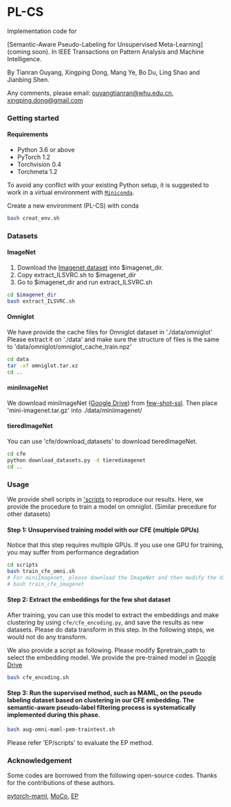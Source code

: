 # PL-CS
Implementation code for

[Semantic-Aware Pseudo-Labeling for Unsupervised Meta-Learning](coming soon).
In IEEE Transactions on Pattern Analysis and Machine Intelligence.

By Tianran Ouyang, Xingping Dong, Mang Ye, Bo Du, Ling Shao and Jianbing Shen.

Any comments, please email: ouyangtianran@whu.edu.cn, xingping.dong@gmail.com

<!-- If you use this software for academic research, please consider to cite the following paper:
```
@inproceedings{dong2022rethinking,
  title={Rethinking Clustering-Based Pseudo-Labeling for Unsupervised Meta-Learning},
  author={Dong, Xingping and Shen, Jianbing and Shao, Ling},
  booktitle={Computer Vision--ECCV 2022: 17th European Conference, Tel Aviv, Israel, October 23--27, 2022, Proceedings, Part XX},
  pages={169--186},
  year={2022},
  organization={Springer}
}
``` -->


### Getting started

#### Requirements
 - Python 3.6 or above
 - PyTorch 1.2
 - Torchvision 0.4
 - Torchmeta 1.2

To avoid any conflict with your existing Python setup, it is suggested to work in a virtual environment with [`Miniconda`](https://docs.conda.io/en/latest/miniconda.html#miniconda/). 

Create a new environment (PL-CS) with conda
```bash
bash creat_env.sh
```

### Datasets
#### ImageNet
1. Download the [Imagenet dataset](https://image-net.org/download.php) into $imagenet_dir.
2. Copy extract_ILSVRC.sh to $imagenet_dir
3. Go to $imagenet_dir and run extract_ILSVRC.sh
```bash
cd $imagenet_dir
bash extract_ILSVRC.sh 
```
#### Omniglot
We have provide the cache files for Omniglot dataset in './data/omniglot'
Please extract it on './data' and make sure the structure of files is the same to 'data/omniglot/omniglot_cache_train.npz'
```bash
cd data
tar -xf omniglot.tar.xz 
cd ..
```
#### miniImageNet
We download miniImageNet ([Google Drive](https://drive.google.com/open?id=16V_ZlkW4SsnNDtnGmaBRq2OoPmUOc5mY))
from [few-shot-ssl](https://github.com/renmengye/few-shot-ssl-public).
Then place 'mini-imagenet.tar.gz' into ./data/miniimagenet/

#### tieredImageNet
You can use 'cfe/download_datasets' to download tieredImageNet.
```bash
cd cfe
python download_datasets.py -d tieredimagenet
cd ..
```
### Usage
We provide shell scripts in ['scripts](scripts) to reproduce our results.
Here, we provide the procedure to train a model on omniglot. (Similar precedure for other datasets)
#### Step 1: Unsupervised training model with our CFE (multiple GPUs)

Notice that this step requires multiple GPUs. 
If you use one GPU for training, you may suffer from performance degradation
```bash
cd scripts
bash train_cfe_omni.sh
# For miniImagenet, please download the ImageNet and then modify the dir_imagenet in train_cfe_mini
# bash train_cfe_imagenet
```
#### Step 2: Extract the embeddings for the few shot dataset
After training, you can use this model to extract the embeddings and make clustering by using ```cfe/cfe_encoding.py```, and save the results as new datasets.
Please do data transform in this step. In the following steps, we would not do any transform. 

We also provide a script as following. Please modify $pretrain_path to select the embedding model.
We provide the pre-trained model in [Google Drive](https://drive.google.com/drive/folders/1veOQ8SfwwMqohfBsJ2kkc4fANDvg7107?usp=sharing)
```bash
bash cfe_encoding.sh
```
#### Step 3: Run the supervised method, such as MAML, on the pseudo labeling dataset based on clustering in our CFE embedding. The semantic-aware pseudo-label filtering process is systematically implemented during this phase.
```bash
bash aug-omni-maml-pem-traintest.sh
```
Please refer 'EP/scripts' to evaluate the EP method.
### Acknowledgement
Some codes are borrowed from the following open-source codes. Thanks for the contributions of these authors.

[pytorch-maml](https://github.com/tristandeleu/pytorch-maml),
[MoCo](https://github.com/facebookresearch/moco), 
[EP](https://github.com/ServiceNow/embedding-propagation)
